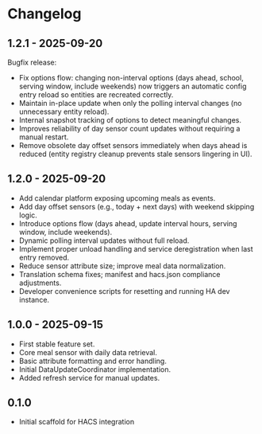 # Changelog

## 1.2.1 - 2025-09-20
Bugfix release:
- Fix options flow: changing non-interval options (days ahead, school, serving window, include weekends) now triggers an automatic config entry reload so entities are recreated correctly.
- Maintain in-place update when only the polling interval changes (no unnecessary entity reload).
- Internal snapshot tracking of options to detect meaningful changes.
- Improves reliability of day sensor count updates without requiring a manual restart.
- Remove obsolete day offset sensors immediately when days ahead is reduced (entity registry cleanup prevents stale sensors lingering in UI).

## 1.2.0 - 2025-09-20
- Add calendar platform exposing upcoming meals as events.
- Add day offset sensors (e.g., today + next days) with weekend skipping logic.
- Introduce options flow (days ahead, update interval hours, serving window, include weekends).
- Dynamic polling interval updates without full reload.
- Implement proper unload handling and service deregistration when last entry removed.
- Reduce sensor attribute size; improve meal data normalization.
- Translation schema fixes; manifest and hacs.json compliance adjustments.
- Developer convenience scripts for resetting and running HA dev instance.
 
## 1.0.0 - 2025-09-15
- First stable feature set.
- Core meal sensor with daily data retrieval.
- Basic attribute formatting and error handling.
- Initial DataUpdateCoordinator implementation.
- Added refresh service for manual updates.
 
## 0.1.0
- Initial scaffold for HACS integration
